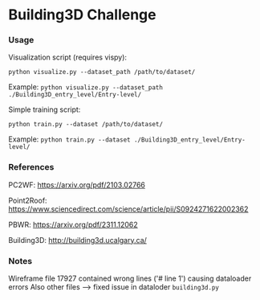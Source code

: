 # Building3D Challenge

### Usage

Visualization script (requires vispy):

```
python visualize.py --dataset_path /path/to/dataset/
```

Example: `python visualize.py --dataset_path ./Building3D_entry_level/Entry-level/`

Simple training script:

```
python train.py --dataset /path/to/dataset/
```

Example: `python train.py --dataset ./Building3D_entry_level/Entry-level/`

### References

PC2WF: https://arxiv.org/pdf/2103.02766

Point2Roof: https://www.sciencedirect.com/science/article/pii/S0924271622002362

PBWR: https://arxiv.org/pdf/2311.12062

Building3D: http://building3d.ucalgary.ca/

### Notes

Wireframe file 17927 contained wrong lines ('# line 1') causing dataloader errors
Also other files --> fixed issue in dataloder `building3d.py`
